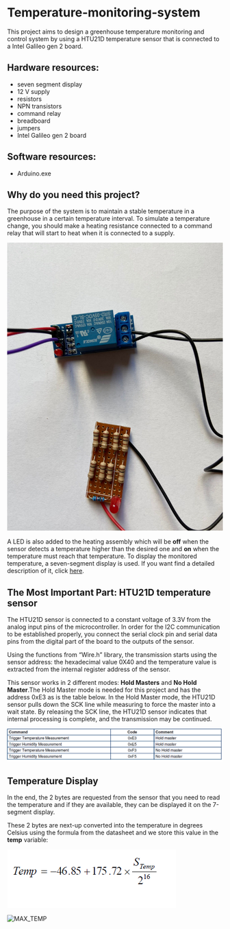 # Temperature-monitoring-system
This project aims to design a greenhouse temperature monitoring and control system by using a HTU21D temperature sensor that is connected to a Intel Galileo gen 2 board. 

## Hardware resources: 
* seven segment display
* 12 V supply
* resistors
* NPN transistors
* command relay
* breadboard
* jumpers
* Intel Galileo gen 2 board

## Software resources:
* Arduino.exe

## Why do you need this project?
The purpose of the system is to maintain a stable temperature in a greenhouse in a certain temperature interval. 
To simulate a temperature change, you should make a heating resistance connected to a command relay that will start to heat when it is connected to a supply. 

![HEAT_RESISTANCE](heating_resistor.jpeg)

A LED is also added to the heating assembly which will be __off__ when the sensor detects a temperature higher than the desired one and __on__ when the temperature must reach that temperature. To display the monitored temperature, a seven-segment display is used. If you want find a detailed description of it, click [here](https://github.com/IoanaBraslasu/Temperature-monitoring-system-/blob/main/seven-segment%20display%20info.pdf).

## The Most Important Part: HTU21D temperature sensor
The HTU21D sensor is connected to a constant voltage of 3.3V from the analog input pins of the
microcontroller. In order for the I2C communication to be established properly, you connect the serial clock pin and serial data pins from the digital part of the board to the outputs of the sensor.

Using the functions from “Wire.h” library, the transmission starts using the sensor address: the
hexadecimal value 0X40 and the temperature value is extracted from the internal register address of the sensor.

This sensor works in 2 different modes: __Hold Masters__ and __No Hold Master__.The Hold Master mode is needed for this project and has the address 0xE3 as is the table below.  In the Hold Master mode, the HTU21D sensor pulls down the SCK line while measuring to force the master into a wait state. By releasing the SCK line, the HTU21D sensor indicates that internal processing is complete, and the transmission may be continued.

![TABLE_MASTER](hold_master_address.png)

## Temperature Display
In the end, the 2 bytes are requested from the sensor that you need to read the temperature and if they are available, they can be displayed it on the 7-segment display.

These 2 bytes are next-up converted into the temperature in degrees Celsius using the formula from the datasheet and we store this value in the __temp__ variable:

![TEMPERATURE_FORMULA](temperature_formula.png)

![MAX_TEMP](C:\Users\ioana\Downloads\tmp_max.png)


